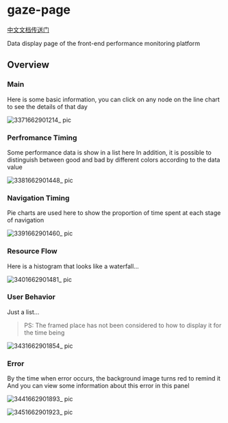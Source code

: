 # gaze-page

[中文文档传送门](https://github.com/gazezag/gaze-page/blob/master/README-zh.md)

Data display page of the front-end performance monitoring platform

## Overview

### Main

Here is some basic information, you can click on any node on the line chart to see the details of that day

![3371662901214_ pic](https://user-images.githubusercontent.com/76992456/189531647-3df9a35d-4e82-4123-a236-7b6ff4631357.jpg)

### Perfromance Timing

Some performance data is show in a list here
In addition, it is possible to distinguish between good and bad by different colors according to the data value

![3381662901448_ pic](https://user-images.githubusercontent.com/76992456/189531658-5104338d-b072-49f9-9c75-eb605186cf98.jpg)

### Navigation Timing

Pie charts are used here to show the proportion of time spent at each stage of navigation

![3391662901460_ pic](https://user-images.githubusercontent.com/76992456/189531672-09101be7-2b9c-4221-9c69-227923534936.jpg)

### Resource Flow

Here is a histogram that looks like a waterfall...

![3401662901481_ pic](https://user-images.githubusercontent.com/76992456/189531681-77f328be-f2ad-47fa-8785-c8701d7e5f28.jpg)

### User Behavior

Just a list...

> PS: The framed place has not been considered to how to display it for the time being

![3431662901854_ pic](https://user-images.githubusercontent.com/76992456/189531691-4e42bd52-c47d-467b-aa71-654180d39df7.jpg)

### Error

By the time when error occurs, the background image turns red to remind it
And you can view some information about this error in this panel

![3441662901893_ pic](https://user-images.githubusercontent.com/76992456/189531706-5a83d5c0-dd60-42e3-ae4f-f2049ad5a160.jpg)

![3451662901923_ pic](https://user-images.githubusercontent.com/76992456/189531710-8a5bd351-fe5b-4d77-b7e8-ee8d7894914f.jpg)
